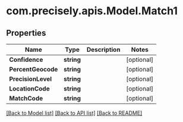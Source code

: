 
# com.precisely.apis.Model.Match1

## Properties

Name | Type | Description | Notes
------------ | ------------- | ------------- | -------------
**Confidence** | **string** |  | [optional] 
**PercentGeocode** | **string** |  | [optional] 
**PrecisionLevel** | **string** |  | [optional] 
**LocationCode** | **string** |  | [optional] 
**MatchCode** | **string** |  | [optional] 

[[Back to Model list]](../README.md#documentation-for-models)
[[Back to API list]](../README.md#documentation-for-api-endpoints)
[[Back to README]](../README.md)

